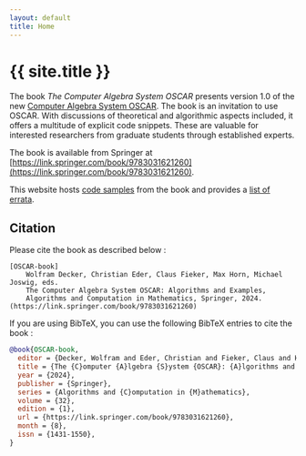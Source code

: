 ```yaml
---
layout: default
title: Home
---
```



# {{ site.title }}

The book _The Computer Algebra System OSCAR_  presents version 1.0 of the new [Computer Algebra
System OSCAR](https://oscar-system.org). The book is an invitation to use OSCAR.  With discussions
of theoretical and algorithmic aspects included, it offers a multitude of explicit code snippets.
These are valuable for interested researchers from graduate students through established experts.

The book is available from Springer at
[https://link.springer.com/book/9783031621260](https://link.springer.com/book/9783031621260).

This website hosts [code samples](https://book.oscar-system.org/examples/) from the book and
provides a [list of errata](https://book.oscar-system.org/errata/).

## Citation

Please cite the book as described below :

```
[OSCAR-book]
    Wolfram Decker, Christian Eder, Claus Fieker, Max Horn, Michael Joswig, eds.
    The Computer Algebra System OSCAR: Algorithms and Examples,
    Algorithms and Computation in Mathematics, Springer, 2024. (https://link.springer.com/book/9783031621260)
```

If you are using BibTeX, you can use the following BibTeX entries to cite the book :

```bibtex
@book{OSCAR-book,
  editor = {Decker, Wolfram and Eder, Christian and Fieker, Claus and Horn, Max and Joswig, Michael},
  title = {The {C}omputer {A}lgebra {S}ystem {OSCAR}: {A}lgorithms and {E}xamples},
  year = {2024},
  publisher = {Springer},
  series = {Algorithms and {C}omputation in {M}athematics},
  volume = {32},
  edition = {1},
  url = {https://link.springer.com/book/9783031621260},
  month = {8},
  issn = {1431-1550},
}
```
